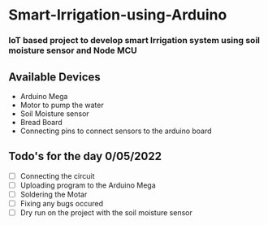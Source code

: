 # Smart-Irrigation-using-Arduino
### IoT based project to develop  smart Irrigation system using soil moisture sensor and Node MCU


## Available Devices 
- Arduino Mega
- Motor to pump the water 
- Soil Moisture sensor
- Bread Board
- Connecting pins to connect sensors to the arduino board

## Todo's for the day 0/05/2022
- [ ] Connecting the circuit
- [ ] Uploading program to the Arduino Mega
- [ ] Soldering the Motar
- [ ] Fixing any bugs occured
- [ ] Dry run on the project with the soil moisture sensor
